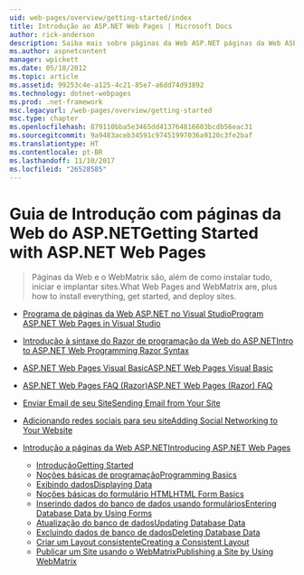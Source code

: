 ```yaml
---
uid: web-pages/overview/getting-started/index
title: Introdução ao ASP.NET Web Pages | Microsoft Docs
author: rick-anderson
description: Saiba mais sobre páginas da Web ASP.NET páginas da Web ASP.NET e a nova sintaxe do Razor fornecem uma maneira rápida, acessível e leve de combinar código de servidor com HTML t...
ms.author: aspnetcontent
manager: wpickett
ms.date: 05/18/2012
ms.topic: article
ms.assetid: 99253c4e-a125-4c21-85e7-a6dd74d93892
ms.technology: dotnet-webpages
ms.prod: .net-framework
msc.legacyurl: /web-pages/overview/getting-started
msc.type: chapter
ms.openlocfilehash: 879110bba5e3465dd413764816603bcdb56eac31
ms.sourcegitcommit: 9a9483aceb34591c97451997036a9120c3fe2baf
ms.translationtype: HT
ms.contentlocale: pt-BR
ms.lasthandoff: 11/10/2017
ms.locfileid: "26528585"
---
```

<a name="getting-started-with-aspnet-web-pages"></a><span data-ttu-id="9dad3-103">Guia de Introdução com páginas da Web do ASP.NET</span><span class="sxs-lookup"><span data-stu-id="9dad3-103">Getting Started with ASP.NET Web Pages</span></span>
====================
> <span data-ttu-id="9dad3-104">Páginas da Web e o WebMatrix são, além de como instalar tudo, iniciar e implantar sites.</span><span class="sxs-lookup"><span data-stu-id="9dad3-104">What Web Pages and WebMatrix are, plus how to install everything, get started, and deploy sites.</span></span>


- [<span data-ttu-id="9dad3-105">Programa de páginas da Web ASP.NET no Visual Studio</span><span class="sxs-lookup"><span data-stu-id="9dad3-105">Program ASP.NET Web Pages in Visual Studio</span></span>](program-asp-net-web-pages-in-visual-studio.md)
- [<span data-ttu-id="9dad3-106">Introdução à sintaxe do Razor de programação da Web do ASP.NET</span><span class="sxs-lookup"><span data-stu-id="9dad3-106">Intro to ASP.NET Web Programming Razor Syntax</span></span>](introducing-razor-syntax-c.md)
- [<span data-ttu-id="9dad3-107">ASP.NET Web Pages Visual Basic</span><span class="sxs-lookup"><span data-stu-id="9dad3-107">ASP.NET Web Pages Visual Basic</span></span>](introducing-razor-syntax-vb.md)
- [<span data-ttu-id="9dad3-108">ASP.NET Web Pages FAQ (Razor)</span><span class="sxs-lookup"><span data-stu-id="9dad3-108">ASP.NET Web Pages (Razor) FAQ</span></span>](aspnet-web-pages-razor-faq.md)
- [<span data-ttu-id="9dad3-109">Enviar Email de seu Site</span><span class="sxs-lookup"><span data-stu-id="9dad3-109">Sending Email from Your Site</span></span>](11-adding-email-to-your-web-site.md)
- [<span data-ttu-id="9dad3-110">Adicionando redes sociais para seu site</span><span class="sxs-lookup"><span data-stu-id="9dad3-110">Adding Social Networking to Your Website</span></span>](13-adding-social-networking-to-your-web-site.md)
- [<span data-ttu-id="9dad3-111">Introdução a páginas da Web ASP.NET</span><span class="sxs-lookup"><span data-stu-id="9dad3-111">Introducing ASP.NET Web Pages</span></span>](introducing-aspnet-web-pages-2/index.md)

    - [<span data-ttu-id="9dad3-112">Introdução</span><span class="sxs-lookup"><span data-stu-id="9dad3-112">Getting Started</span></span>](introducing-aspnet-web-pages-2/getting-started.md)
    - [<span data-ttu-id="9dad3-113">Noções básicas de programação</span><span class="sxs-lookup"><span data-stu-id="9dad3-113">Programming Basics</span></span>](introducing-aspnet-web-pages-2/intro-to-web-pages-programming.md)
    - [<span data-ttu-id="9dad3-114">Exibindo dados</span><span class="sxs-lookup"><span data-stu-id="9dad3-114">Displaying Data</span></span>](introducing-aspnet-web-pages-2/displaying-data.md)
    - [<span data-ttu-id="9dad3-115">Noções básicas do formulário HTML</span><span class="sxs-lookup"><span data-stu-id="9dad3-115">HTML Form Basics</span></span>](introducing-aspnet-web-pages-2/form-basics.md)
    - [<span data-ttu-id="9dad3-116">Inserindo dados do banco de dados usando formulários</span><span class="sxs-lookup"><span data-stu-id="9dad3-116">Entering Database Data by Using Forms</span></span>](introducing-aspnet-web-pages-2/entering-data.md)
    - [<span data-ttu-id="9dad3-117">Atualização do banco de dados</span><span class="sxs-lookup"><span data-stu-id="9dad3-117">Updating Database Data</span></span>](introducing-aspnet-web-pages-2/updating-data.md)
    - [<span data-ttu-id="9dad3-118">Excluindo dados de banco de dados</span><span class="sxs-lookup"><span data-stu-id="9dad3-118">Deleting Database Data</span></span>](introducing-aspnet-web-pages-2/deleting-data.md)
    - [<span data-ttu-id="9dad3-119">Criar um Layout consistente</span><span class="sxs-lookup"><span data-stu-id="9dad3-119">Creating a Consistent Layout</span></span>](introducing-aspnet-web-pages-2/layouts.md)
    - [<span data-ttu-id="9dad3-120">Publicar um Site usando o WebMatrix</span><span class="sxs-lookup"><span data-stu-id="9dad3-120">Publishing a Site by Using WebMatrix</span></span>](introducing-aspnet-web-pages-2/publishing.md)
